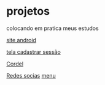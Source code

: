 # projetos
 colocando em pratica meus estudos

 <a href="https://eduardo4435.github.io/projetos/cursoemvideo/site-android/index.html" target= "_blank">site android</a>

 <a href="https://eduardo4435.github.io/projetos/sistemadevotacao/tela-cadastrar/index.html" target= "_blank">tela cadastrar sessão</a>

 <a href="https://eduardo4435.github.io/projetos/cursoemvideo/Cordel-Moderno/index.html" target= "_blank">Cordel</a>

<a href="https://eduardo4435.github.io/projetos/cursoemvideo/redes-sociais/index.html" target= "_blank">Redes socias</a>
<a href="https://eduardo4435.github.io/projetos/sistemadevotacao/menu/index.html" target= "_blank">menu</a>